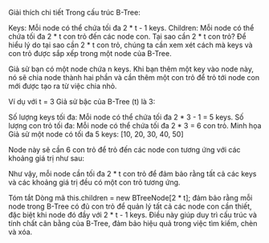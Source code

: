 Giải thích chi tiết
Trong cấu trúc B-Tree:

Keys: Mỗi node có thể chứa tối đa 2 * t - 1 keys.
Children: Mỗi node có thể chứa tối đa 2 * t con trỏ đến các node con.
Tại sao cần 2 * t con trỏ?
Để hiểu lý do tại sao cần 2 * t con trỏ, chúng ta cần xem xét cách mà keys và con trỏ được sắp xếp trong một node của B-Tree.

Giả sử bạn có một node chứa n keys. Khi bạn thêm một key vào node này, nó sẽ chia node thành hai phần và cần thêm một con trỏ để trỏ tới node con mới được tạo ra từ việc chia nhỏ.

Ví dụ với t = 3
Giả sử bậc của B-Tree (t) là 3:

Số lượng keys tối đa: Mỗi node có thể chứa tối đa 2 * 3 - 1 = 5 keys.
Số lượng con trỏ tối đa: Mỗi node có thể chứa tối đa 2 * 3 = 6 con trỏ.
Minh họa
Giả sử một node có tối đa 5 keys: [10, 20, 30, 40, 50]

Node này sẽ cần 6 con trỏ để trỏ đến các node con tương ứng với các khoảng giá trị như sau:

Như vậy, mỗi node cần tối đa 2 * t con trỏ để đảm bảo rằng tất cả các keys và các khoảng giá trị đều có một con trỏ tương ứng.

Tóm tắt
Dòng mã this.children = new BTreeNode[2 * t]; đảm bảo rằng mỗi node trong B-Tree có đủ con trỏ để quản lý tất cả các node con cần thiết, đặc biệt khi node đó đầy với 2 * t - 1 keys. Điều này giúp duy trì cấu trúc và tính chất cân bằng của B-Tree, đảm bảo hiệu quả trong việc tìm kiếm, chèn và xóa.





